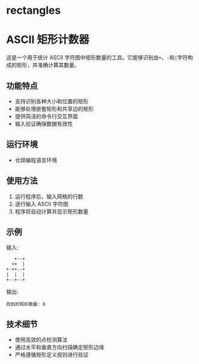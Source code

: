 # rectangles
# ASCII 矩形计数器

这是一个用于统计 ASCII 字符图中矩形数量的工具。它能够识别由`+`、`-`和`|`字符构成的矩形，并准确计算其数量。

## 功能特点

- 支持识别各种大小和位置的矩形
- 能够处理嵌套矩形和共享边的矩形
- 提供简洁的命令行交互界面
- 输入验证确保数据有效性

## 运行环境

- 仓颉编程语言环境

## 使用方法

1. 运行程序后，输入网格的行数
2. 逐行输入 ASCII 字符图
3. 程序将自动计算并显示矩形数量

## 示例

输入:
```
   +--+
  ++  |
+-++--+
|  |  |
+--+--+
```

输出:
```
找到的矩形数量: 6
```

## 技术细节

- 使用高效的点检测算法
- 通过水平和垂直方向扫描确定矩形边缘
- 严格遵循矩形定义规则进行验证

